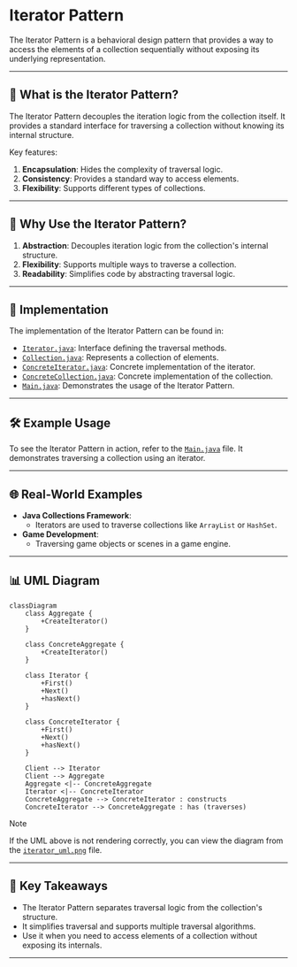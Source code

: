 # Iterator Pattern

The Iterator Pattern is a behavioral design pattern that provides a way to access the elements of a collection sequentially without exposing its underlying representation.

---

## 📖 What is the Iterator Pattern?

The Iterator Pattern decouples the iteration logic from the collection itself. It provides a standard interface for traversing a collection without knowing its internal structure.

Key features:
1. **Encapsulation**: Hides the complexity of traversal logic.
2. **Consistency**: Provides a standard way to access elements.
3. **Flexibility**: Supports different types of collections.

---

## 🤔 Why Use the Iterator Pattern?

1. **Abstraction**: Decouples iteration logic from the collection's internal structure.
2. **Flexibility**: Supports multiple ways to traverse a collection.
3. **Readability**: Simplifies code by abstracting traversal logic.

---

## 🔧 Implementation

The implementation of the Iterator Pattern can be found in:
- [`Iterator.java`](./Iterator.java): Interface defining the traversal methods.
- [`Collection.java`](./Collection.java): Represents a collection of elements.
- [`ConcreteIterator.java`](./ConcreteIterator.java): Concrete implementation of the iterator.
- [`ConcreteCollection.java`](./ConcreteCollection.java): Concrete implementation of the collection.
- [`Main.java`](./Main.java): Demonstrates the usage of the Iterator Pattern.

---

## 🛠️ Example Usage

To see the Iterator Pattern in action, refer to the [`Main.java`](./Main.java) file. It demonstrates traversing a collection using an iterator.

---

## 🌐 Real-World Examples

- **Java Collections Framework**:
  - Iterators are used to traverse collections like `ArrayList` or `HashSet`.
- **Game Development**:
  - Traversing game objects or scenes in a game engine.

---

## 📊 UML Diagram

```mermaid
classDiagram
    class Aggregate {
        +CreateIterator()
    }

    class ConcreteAggregate {
        +CreateIterator()
    }

    class Iterator {
        +First()
        +Next()
        +hasNext()
    }

    class ConcreteIterator {
        +First()
        +Next()
        +hasNext()
    }

    Client --> Iterator
    Client --> Aggregate
    Aggregate <|-- ConcreteAggregate
    Iterator <|-- ConcreteIterator
    ConcreteAggregate --> ConcreteIterator : constructs
    ConcreteIterator --> ConcreteAggregate : has (traverses)

```
> [!NOTE]
> If the UML above is not rendering correctly, you can view the diagram from the [`iterator_uml.png`](./iterator_uml.png) file.

---

## 📝 Key Takeaways

- The Iterator Pattern separates traversal logic from the collection's structure.
- It simplifies traversal and supports multiple traversal algorithms.
- Use it when you need to access elements of a collection without exposing its internals.

---
